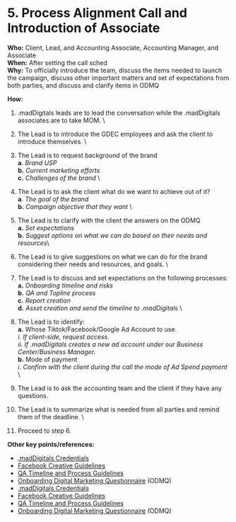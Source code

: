 # 5. Process Alignment Call and Introduction of Associate

**Who:** Client, Lead, and Accounting Associate, Accounting Manager, and Associate \
**When:** After setting the call sched \
**Why:** To officially introduce the team, discuss the items needed to launch the campaign, discuss other important matters and set of expectations from both parties, and discuss and clarify items in ODMQ&#x20;

**How:**&#x20;

1. .madDigitals leads are to lead the conversation while the .madDigitals associates are to take MOM. \

2. The Lead is to introduce the GDEC employees and ask the client to introduce themselves. \

3. The Lead is to request background of the brand \
   **a**. _Brand USP_ \
   **b.** _Current marketing efforts_ \
   **c.** _Challenges of the brand_ \

4. The Lead is to ask the client what do we want to achieve out of it? \
   **a**. _The goal of the brand_ \
   **b.** _Campaign objective that they want_ \

5. The Lead is to clarify with the client the answers on the ODMQ \
   **a.** _Set expectations_ \
   **b.** _Suggest options on what we can do based on their needs and resources_\

6. The Lead is to give suggestions on what we can do for the brand considering their needs and resources, and goals. \

7. The Lead is to discuss and set expectations on the following processes: \
   **a.** _Onboarding timeline and risks_ \
   **b.** _QA and Topline process_ \
   **c.** _Report_ _creation_ \
   **d.** _Asset creation and send the timeline to .madDigitals_ \

8. The Lead is to identify: \
   **a.** Whose Tiktok/Facebook/Google Ad Account to use. \
   _i. If client-side, request access._  \
   _ii. If .madDigitals creates a new ad account under our Business Center/Business Manager._\
   **b.** Mode of payment \
   _i. Confirm with the client during the call the mode of Ad Spend payment_ \

9. The Lead is to ask the accounting team and the client if they have any questions.\
   &#x20;
10. The Lead is to summarize what is needed from all parties and remind them of the deadline. \

11. Proceed to step 6.&#x20;

**Other key points/references:**&#x20;

* [.madDigitals Credentials](https://traffixph.sharepoint.com/sites/Traffix/\_layouts/15/guestaccess.aspx?guestaccesstoken=2umWosBhdGXCLcTpTncjpf2%2FFQ39EvviiC9j1Rp1vGg%3D\&docid=2\_1d1817e3f8e664395ba7929a2b622aa12\&rev=1\&e=uiH3JF)&#x20;
* [Facebook Creative Guidelines](https://traffixph.sharepoint.com/sites/Traffix/\_layouts/15/guestaccess.aspx?guestaccesstoken=P1CkuomCVMLEn93O6JwJmJ7i%2B7dD9Rmj3x0GUW3vO%2Bc%3D\&docid=2\_18c2a76470669487aae4439e2ddf8a1db\&rev=1\&e=Ky7Qv7)&#x20;
* [QA Timeline and Process Guidelines](https://traffixph.sharepoint.com/sites/Traffix/\_layouts/15/guestaccess.aspx?guestaccesstoken=Fpw%2F07U3mYilhNtIvNxv%2Fyb0k3%2FjpXYK0AQ4MxGKNpU%3D\&docid=2\_1021ea2482a024635a1d5dcbe2a36b8db\&rev=1\&e=tWAvxF)&#x20;
* [Onboarding Digital Marketing Questionnaire](https://forms.office.com/Pages/DesignPage.aspx?fragment=FormId%3DCjBJjfSkb0O\_m995etRMdLCM50Xk\_rdDqhSezyYzsGZUMjVPOVIySEwxS05GSzZFRFNSUFNZTTNaMCQlQCN0PWcu%26Token%3D0ad35308dbc84230b5623530b59c29e5) (ODMQ) &#x20;
* [.madDigitals Credentials](https://traffixph.sharepoint.com/sites/Traffix/\_layouts/15/guestaccess.aspx?guestaccesstoken=2umWosBhdGXCLcTpTncjpf2%2FFQ39EvviiC9j1Rp1vGg%3D\&docid=2\_1d1817e3f8e664395ba7929a2b622aa12\&rev=1\&e=uiH3JF)&#x20;
* [Facebook Creative Guidelines](https://traffixph.sharepoint.com/sites/Traffix/\_layouts/15/guestaccess.aspx?guestaccesstoken=P1CkuomCVMLEn93O6JwJmJ7i%2B7dD9Rmj3x0GUW3vO%2Bc%3D\&docid=2\_18c2a76470669487aae4439e2ddf8a1db\&rev=1\&e=Ky7Qv7)&#x20;
* [QA Timeline and Process Guidelines](https://traffixph.sharepoint.com/sites/Traffix/\_layouts/15/guestaccess.aspx?guestaccesstoken=Fpw%2F07U3mYilhNtIvNxv%2Fyb0k3%2FjpXYK0AQ4MxGKNpU%3D\&docid=2\_1021ea2482a024635a1d5dcbe2a36b8db\&rev=1\&e=tWAvxF)&#x20;
* [Onboarding Digital Marketing Questionnaire](https://forms.office.com/Pages/DesignPage.aspx?fragment=FormId%3DCjBJjfSkb0O\_m995etRMdLCM50Xk\_rdDqhSezyYzsGZUMjVPOVIySEwxS05GSzZFRFNSUFNZTTNaMCQlQCN0PWcu%26Token%3D0ad35308dbc84230b5623530b59c29e5) (ODMQ) 
